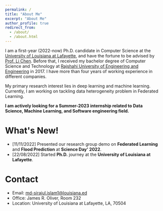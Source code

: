 ```yaml
---
permalink: /
title: "About Me"
excerpt: "About Me"
author_profile: true
redirect_from:
  - /about/
  - /about.html
---
```


I am a first-year (2022-now) Ph.D. candidate in Computer Science at the [University of Louisiana at Lafayette](https://louisiana.edu/), and have the fortune to be advised by [Prof. Li Chen](https://lichenut.github.io/). Before that, I received my bachelor degree of Computer Science and Technology at [Rajshahi University of Engineering and Engineering](http://www.google.com/url?q=http%3A%2F%2Fwww.ruet.ac.bd%2F&sa=D&sntz=1&usg=AOvVaw05hBgdsiEuv4pq-h83lt0A) in 2017. I have more than four years of working experience in different companies.

My primary research interest lies in deep learning and machine learning. Currently, I am working on tackling data heterogeneity problem in Federated Learning.


**I am actively looking for a Summer-2023 internship related to Data Science, Machine Learning, and Software engineering field.**

What's New!
======
* \[11/11/2022\] Presented our research group demo on **Federated Learning** and **Flood Prediction** at **Science Day' 2022**.
* \[22/08/2022\] Started **Ph.D.** journey at the **University of Louisiana at Lafayette**.

Contact
======
* Email: md-sirajul.islam1@louisiana.ed
* Office: James R. Oliver, Room 232
* Location: University of Louisiana at Lafayette, LA, 70504

